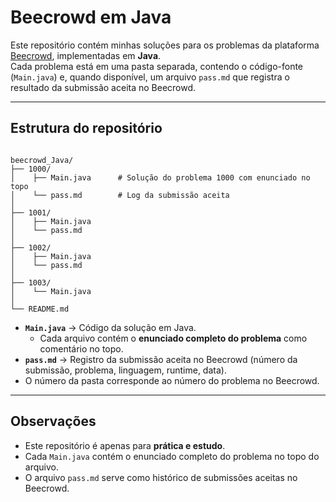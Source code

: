 # Beecrowd em Java

Este repositório contém minhas soluções para os problemas da plataforma [Beecrowd](https://www.beecrowd.com.br/), implementadas em **Java**.  
Cada problema está em uma pasta separada, contendo o código-fonte (`Main.java`) e, quando disponível, um arquivo `pass.md` que registra o resultado da submissão aceita no Beecrowd.

---

## Estrutura do repositório

```

beecrowd_Java/
├── 1000/
│    ├── Main.java      # Solução do problema 1000 com enunciado no topo
│    └── pass.md        # Log da submissão aceita
│
├── 1001/
│    ├── Main.java
│    └── pass.md
│
├── 1002/
│    ├── Main.java
│    └── pass.md
│
├── 1003/
│    └── Main.java
│
└── README.md

```

- **`Main.java`** → Código da solução em Java.
  - Cada arquivo contém o **enunciado completo do problema** como comentário no topo.
- **`pass.md`** → Registro da submissão aceita no Beecrowd (número da submissão, problema, linguagem, runtime, data).
- O número da pasta corresponde ao número do problema no Beecrowd.

---

## Observações

- Este repositório é apenas para **prática e estudo**.
- Cada `Main.java` contém o enunciado completo do problema no topo do arquivo.
- O arquivo `pass.md` serve como histórico de submissões aceitas no Beecrowd.
